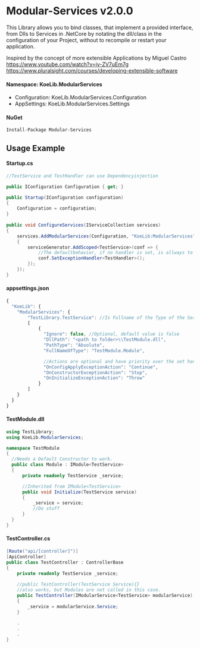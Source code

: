 # Modular-Services v2.0.0
This Library allows you to bind classes, that implement a provided interface, from Dlls to Services in .NetCore by notating the dll/class in the configuration of your Project, without to recompile or restart your application.

Inspired by the concept of more extensible Applications by Miguel Castro  
https://www.youtube.com/watch?v=jy-ZV7uEm7g  
https://www.pluralsight.com/courses/developing-extensible-software  

#### Namespace: KoeLib.ModularServices
* Configuration: KoeLib.ModularServices.Configuration
* AppSettings: KoeLib.ModularServices.Settings

#### NuGet
````
Install-Package Modular-Services
````

## Usage Example

#### Startup.cs
````csharp
//TestService and TestHandler can use Dependencyinjection

public IConfiguration Configuration { get; }

public Startup(IConfiguration configuration)
{
    Configuration = configuration;            
}
        
public void ConfigureServices(IServiceCollection services)
{
    services.AddModularServices(Configuration, "KoeLib:ModularServices", serviceGenerator =>
    {
        serviceGenerator.AddScoped<TestService>(conf => {
            //The defaultbehavior, if no handler is set, is allways to continue.
            conf.SetExceptionHandler<TestHandler>();
        });
    });
}      
````

#### appsettings.json
````javascript
{
  "KoeLib": {
    "ModularServices": {
        "TestLibrary.TestService": //Is Fullname of the Type of the Service
        [
            {
              "Ignore": false, //Optional, default value is false
              "DllPath": "<path to folder>\\TestModule.dll",
              "PathType": "Absolute",
              "FullNameOfType": "TestModule.Module",

              //Actions are optional and have priority over the set handler
              "OnConfigApplyExceptionAction": "Continue", 
              "OnConstructorExceptionAction": "Stop",
              "OnInitializeExceptionAction": "Throw"
            }
        ]
    }
  }
} 
````

#### TestModule.dll
````csharp
using TestLibrary;
using KoeLib.ModularServices;

namespace TestModule
{
  //Needs a Default Constructor to work.
  public class Module : IModule<TestService>
  {
      private readonly TestService _service;

      //Inherited from IModule<TestService>
      public void Initialize(TestService service)
      {
          _service = service;
          //Do stuff
      }
  }
}
````

#### TestController.cs
````csharp
[Route("api/[controller]")]
[ApiController]
public class TestController : ControllerBase
{
    private readonly TestService _service;
    
    //public TestController(TestService Service){} 
    //also works, but Modules are not called in this case.
    public TestController(IModularService<TestService> modularService)
    {
        _service = modularService.Service;
    }
    
    .
    .
    .
}
````
